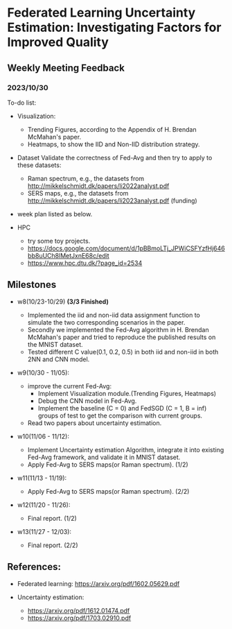 # Federated Learning Uncertainty Estimation: Investigating Factors for Improved Quality

## Weekly Meeting Feedback
### 2023/10/30
To-do list:
- Visualization:
  - Trending Figures, according to the Appendix of H. Brendan McMahan's paper.
  - Heatmaps, to show the IID and Non-IID distribution strategy.
  
- Dataset 
Validate the correctness of Fed-Avg and then try to apply to these datasets:
  - Raman spectrum, e.g., the datasets from http://mikkelschmidt.dk/papers/li2022analyst.pdf
  - SERS maps, e.g., the datasets from http://mikkelschmidt.dk/papers/li2023analyst.pdf (funding)

- week plan
listed as below.

- HPC
  - try some toy projects.
  - https://docs.google.com/document/d/1pBBmoLTj_JPWiCSFYzfHj646bb8uUCh8lMetJxnE68c/edit
  - https://www.hpc.dtu.dk/?page_id=2534

## Milestones

- w8(10/23-10/29) **(3/3 Finished)**
  - Implemented the iid and non-iid data assignment function to simulate the two corresponding scenarios in the paper.
  - Secondly we implemented the Fed-Avg algorithm in H. Brendan McMahan's paper and tried to reproduce the published results on the MNIST dataset.
  - Tested different C value(0.1, 0.2, 0.5) in both iid and non-iid in both 2NN and CNN model.

- w9(10/30 - 11/05):
    - improve the current Fed-Avg:
      - Implement Visualization module.(Trending Figures, Heatmaps)
      - Debug the CNN model in Fed-Avg.
      - Implement the baseline (C = 0) and FedSGD (C = 1, B = inf) groups of test to get the comparison with current groups.
    - Read two papers about uncertainty estimation.

- w10(11/06 - 11/12):
    - Implement Uncertainty estimation Algorithm, integrate it into existing Fed-Avg framework, and validate it in MNIST dataset.
    - Apply Fed-Avg to SERS maps(or Raman spectrum). (1/2) 


- w11(11/13 - 11/19):
    - Apply Fed-Avg to SERS maps(or Raman spectrum). (2/2)

- w12(11/20 - 11/26):
    - Final report. (1/2)

- w13(11/27 - 12/03):
    - Final report. (2/2) 

## References:
- Federated learning: https://arxiv.org/pdf/1602.05629.pdf

- Uncertainty estimation: 
  - https://arxiv.org/pdf/1612.01474.pdf
  - https://arxiv.org/pdf/1703.02910.pdf 
